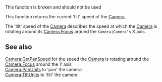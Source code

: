 This function is broken and should not be used

This function returns the current 'tilt' speed of the [Camera](https://developer.roblox.com/en-us/api-reference/class/Camera).

The 'tilt' speed of the [Camera](https://developer.roblox.com/en-us/api-reference/class/Camera) describes the speed at which the [Camera](https://developer.roblox.com/en-us/api-reference/class/Camera) is rotating around its [Camera.Focus](https://developer.roblox.com/en-us/api-reference/property/Camera/Focus) around the `Camera|Camera's` X axis.

See also
--------

[Camera:GetPanSpeed](https://developer.roblox.com/en-us/api-reference/function/Camera/GetPanSpeed) for the speed the [Camera](https://developer.roblox.com/en-us/api-reference/class/Camera) is rotating around the [Camera.Focus](https://developer.roblox.com/en-us/api-reference/property/Camera/Focus) around the Y axis  
[Camera:PanUnits](https://developer.roblox.com/en-us/api-reference/function/Camera/PanUnits) to 'pan' the camera  
[Camera:TiltUnits](https://developer.roblox.com/en-us/api-reference/function/Camera/TiltUnits) to 'tilt' the camera